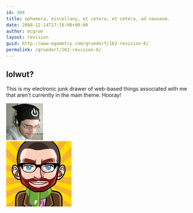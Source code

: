 ```yaml
---
id: 304
title: ephemera, miscellany, et cetera, et cetera, ad nauseum.
date: 2008-12-14T17:16:08+00:00
author: mcgrue
layout: revision
guid: http://www.egometry.com/gruedorf/162-revision-6/
permalink: /gruedorf/162-revision-6/
---
```

## lolwut?

This is my electronic junk drawer of web-based things associated with me that aren&#8217;t currently in the main theme. Hooray!



![](/i/avatars/creepy_ben.png)  
![](/i/avatars/grue-manga.gif)